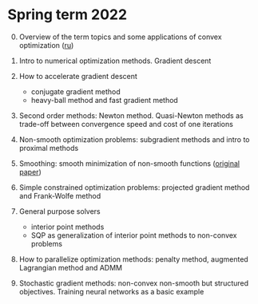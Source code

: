 # Spring term 2022

0. Overview of the term topics and some applications of convex optimization ([ru](.//demos/demos.ipynb))

1. Intro to numerical optimization methods. Gradient descent

2. How to accelerate gradient descent

   - conjugate gradient method
   - heavy-ball method and fast gradient method

3. Second order methods: Newton method. Quasi-Newton methods as trade-off between convergence speed and cost of one iterations 

4. Non-smooth optimization problems: subgradient methods and intro to proximal methods

5. Smoothing: smooth minimization of non-smooth functions ([original paper](https://link.springer.com/article/10.1007/s10107-004-0552-5))

6. Simple constrained optimization problems: projected gradient method and Frank-Wolfe method

7. General purpose solvers

    - interior point methods
    - SQP as generalization of interior point methods to non-convex problems

8. How to parallelize optimization methods: penalty method, augmented Lagrangian method and ADMM

9. Stochastic gradient methods: non-convex non-smooth but structured objectives. Training neural networks as a basic example
